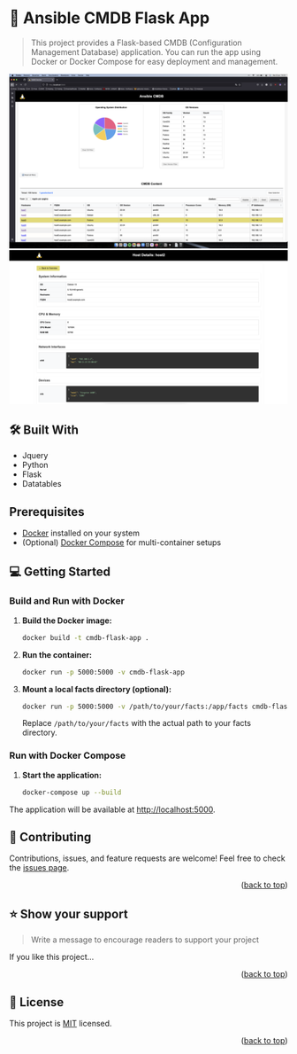 <a name="readme-top"></a>
# 📖 Ansible CMDB Flask App <a name="about-project"></a>

>This project provides a Flask-based CMDB (Configuration Management Database) application. You can run the app using Docker or Docker Compose for easy deployment and management.

![Main Page](images/ansible-cmdb.png)
![Detailed page](images/detailed-page.png)

## 🛠 Built With <a name="built-with"></a>
* Jquery
* Python
* Flask
* Datatables

## Prerequisites

- [Docker](https://www.docker.com/get-started) installed on your system
- (Optional) [Docker Compose](https://docs.docker.com/compose/) for multi-container setups

## 💻 Getting Started <a name="getting-started"></a>

### Build and Run with Docker

1. **Build the Docker image:**
    ```sh
    docker build -t cmdb-flask-app .
    ```

2. **Run the container:**
    ```sh
    docker run -p 5000:5000 -v cmdb-flask-app
    ```

3. **Mount a local facts directory (optional):**
    ```sh
    docker run -p 5000:5000 -v /path/to/your/facts:/app/facts cmdb-flask-app
    ```

    Replace `/path/to/your/facts` with the actual path to your facts directory.

### Run with Docker Compose

1. **Start the application:**
    ```sh
    docker-compose up --build
    ```

The application will be available at [http://localhost:5000](http://localhost:5000).



<!-- CONTRIBUTING -->

## 🤝 Contributing <a name="contributing"></a>

Contributions, issues, and feature requests are welcome!
Feel free to check the [issues page](../../issues/).
<p align="right">(<a href="#readme-top">back to top</a>)</p>

<!-- SUPPORT -->
## ⭐️ Show your support <a name="support"></a>
> Write a message to encourage readers to support your project

If you like this project...
<p align="right">(<a href="#readme-top">back to top</a>)</p>



## 📝 License <a name="license"></a>

This project is [MIT](./LICENSE) licensed.
<p align="right">(<a href="#readme-top">back to top</a>)</p>

